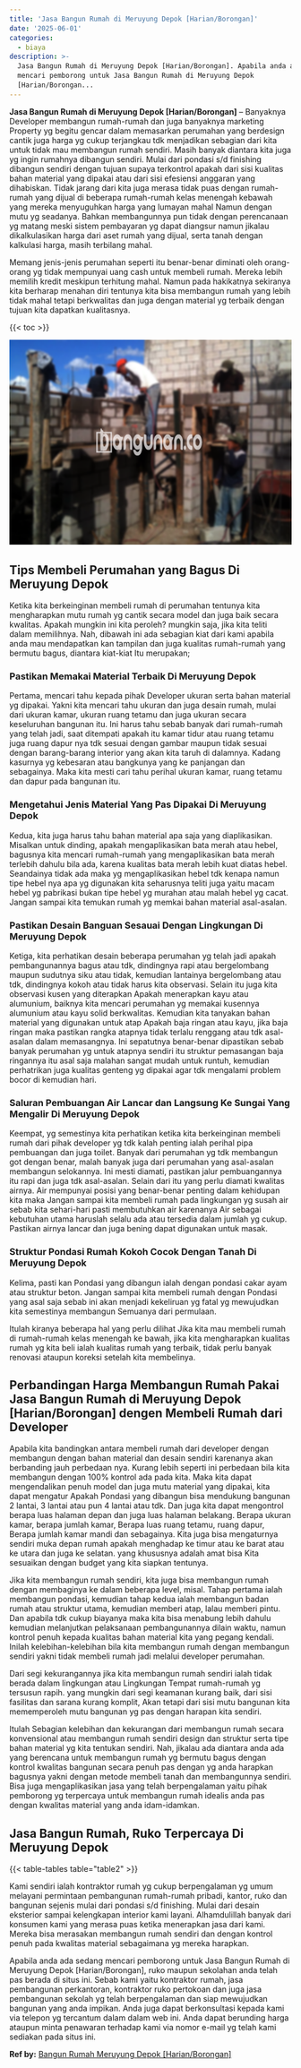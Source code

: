 ```yaml
---
title: 'Jasa Bangun Rumah di Meruyung Depok [Harian/Borongan]'
date: '2025-06-01'
categories:
  - biaya
description: >-
  Jasa Bangun Rumah di Meruyung Depok [Harian/Borongan]. Apabila anda ada sedang
  mencari pemborong untuk Jasa Bangun Rumah di Meruyung Depok
  [Harian/Borongan...
---
```


**Jasa Bangun Rumah di Meruyung Depok \[Harian/Borongan\]** – Banyaknya Developer membangun rumah-rumah dan juga banyaknya marketing Property yg begitu gencar dalam memasarkan perumahan yang berdesign cantik juga harga yg cukup terjangkau tdk menjadikan sebagian dari kita untuk tidak mau membangun rumah sendiri. Masih banyak diantara kita juga yg ingin rumahnya dibangun sendiri. Mulai dari pondasi s/d finishing dibangun sendiri dengan tujuan supaya terkontrol apakah dari sisi kualitas bahan material yang dipakai atau dari sisi efesiensi anggaran yang dihabiskan. Tidak jarang dari kita juga merasa tidak puas dengan rumah-rumah yang dijual di beberapa rumah-rumah kelas menengah kebawah yang mereka menyuguhkan harga yang lumayan mahal Namun dengan mutu yg seadanya. Bahkan membangunnya pun tidak dengan perencanaan yg matang meski sistem pembayaran yg dapat diangsur namun jikalau dikalkulasikan harga dari aset rumah yang dijual, serta tanah dengan kalkulasi harga, masih terbilang mahal.

Memang jenis-jenis perumahan seperti itu benar-benar diminati oleh orang-orang yg tidak mempunyai uang cash untuk membeli rumah. Mereka lebih memilih kredit meskipun terhitung mahal. Namun pada hakikatnya sekiranya kita berharap menahan diri tentunya kita bisa membangun rumah yang lebih tidak mahal tetapi berkwalitas dan juga dengan material yg terbaik dengan tujuan kita dapatkan kualitasnya.

{{< toc >}}

![Jasa Bangun Rumah di Meruyung Depok [Harian/Borongan]](/images/borong-bangunan-42.png)

## Tips Membeli Perumahan yang Bagus Di Meruyung Depok

Ketika kita berkeinginan membeli rumah di perumahan tentunya kita mengharapkan mutu rumah yg cantik secara model dan juga baik secara kwalitas. Apakah mungkin ini kita peroleh? mungkin saja, jika kita teliti dalam memilihnya. Nah, dibawah ini ada sebagian kiat dari kami apabila anda mau mendapatkan kan tampilan dan juga kualitas rumah-rumah yang bermutu bagus, diantara kiat-kiat Itu merupakan;

### Pastikan Memakai Material Terbaik Di Meruyung Depok

Pertama, mencari tahu kepada pihak Developer ukuran serta bahan material yg dipakai. Yakni kita mencari tahu ukuran dan juga desain rumah, mulai dari ukuran kamar, ukuran ruang tetamu dan juga ukuran secara keseluruhan bangunan itu. Ini harus tahu sebab banyak dari rumah-rumah yang telah jadi, saat ditempati apakah itu kamar tidur atau ruang tetamu juga ruang dapur nya tdk sesuai dengan gambar maupun tidak sesuai dengan barang-barang interior yang akan kita taruh di dalamnya. Kadang kasurnya yg kebesaran atau bangkunya yang ke panjangan dan sebagainya. Maka kita mesti cari tahu perihal ukuran kamar, ruang tetamu dan dapur pada bangunan itu.

### Mengetahui Jenis Material Yang Pas Dipakai Di Meruyung Depok

Kedua, kita juga harus tahu bahan material apa saja yang diaplikasikan. Misalkan untuk dinding, apakah mengaplikasikan bata merah atau hebel, bagusnya kita mencari rumah-rumah yang mengaplikasikan bata merah terlebih dahulu bila ada, karena kualitas bata merah lebih kuat diatas hebel. Seandainya tidak ada maka yg mengaplikasikan hebel tdk kenapa namun tipe hebel nya apa yg digunakan kita seharusnya teliti juga yaitu macam hebel yg pabrikasi bukan tipe hebel yg murahan atau malah hebel yg cacat. Jangan sampai kita temukan rumah yg memkai bahan material asal-asalan.

### Pastikan Desain Banguan Sesauai Dengan Lingkungan Di Meruyung Depok

Ketiga, kita perhatikan desain beberapa perumahan yg telah jadi apakah pembangunannya bagus atau tdk, dindingnya rapi atau bergelombang maupun sudutnya siku atau tidak, kemudian lantainya bergelombang atau tdk, dindingnya kokoh atau tidak harus kita observasi. Selain itu juga kita observasi kusen yang diterapkan Apakah menerapkan kayu atau alumunium, baiknya kita mencari perumahan yg memakai kusennya alumunium atau kayu solid berkwalitas. Kemudian kita tanyakan bahan material yang digunakan untuk atap Apakah baja ringan atau kayu, jika baja ringan maka pastikan rangka atapnya tidak terlalu renggang atau tdk asal-asalan dalam memasangnya. Ini sepatutnya benar-benar dipastikan sebab banyak perumahan yg untuk atapnya sendiri itu struktur pemasangan baja ringannya itu asal saja malahan sangat mudah untuk runtuh, kemudian perhatrikan juga kualitas genteng yg dipakai agar tdk mengalami problem bocor di kemudian hari.

### Saluran Pembuangan Air Lancar dan Langsung Ke Sungai Yang Mengalir Di Meruyung Depok

Keempat, yg semestinya kita perhatikan ketika kita berkeinginan membeli rumah dari pihak developer yg tdk kalah penting ialah perihal pipa pembuangan dan juga toilet. Banyak dari perumahan yg tdk membangun got dengan benar, malah banyak juga dari perumahan yang asal-asalan membangun selokannya. Ini mesti diamati, pastikan jalur pembuangannya itu rapi dan juga tdk asal-asalan. Selain dari itu yang perlu diamati kwalitas airnya. Air mempunyai posisi yang benar-benar penting dalam kehidupan kita maka Jangan sampai kita membeli rumah pada lingkungan yg susah air sebab kita sehari-hari pasti membutuhkan air karenanya Air sebagai kebutuhan utama haruslah selalu ada atau tersedia dalam jumlah yg cukup. Pastikan airnya lancar dan juga bening dapat digunakan untuk masak.

### Struktur Pondasi Rumah Kokoh Cocok Dengan Tanah Di Meruyung Depok

Kelima, pasti kan Pondasi yang dibangun ialah dengan pondasi cakar ayam atau struktur beton. Jangan sampai kita membeli rumah dengan Pondasi yang asal saja sebab ini akan menjadi kekeliruan yg fatal yg mewujudkan kita semestinya membangun Semuanya dari permulaan.

Itulah kiranya beberapa hal yang perlu dilihat Jika kita mau membeli rumah di rumah-rumah kelas menengah ke bawah, jika kita mengharapkan kualitas rumah yg kita beli ialah kualitas rumah yang terbaik, tidak perlu banyak renovasi ataupun koreksi setelah kita membelinya.

## Perbandingan Harga Membangun Rumah Pakai Jasa Bangun Rumah di Meruyung Depok \[Harian/Borongan\] dengen Membeli Rumah dari Developer

Apabila kita bandingkan antara membeli rumah dari developer dengan membangun dengan bahan material dan desain sendiri karenanya akan berbanding jauh perbedaan nya. Kurang lebih seperti ini perbedaan bila kita membangun dengan 100% kontrol ada pada kita. Maka kita dapat mengendalikan penuh model dan juga mutu material yang dipakai, kita dapat mengatur Apakah Pondasi yang dibangun bisa mendukung bangunan 2 lantai, 3 lantai atau pun 4 lantai atau tdk. Dan juga kita dapat mengontrol berapa luas halaman depan dan juga luas halaman belakang. Berapa ukuran kamar, berapa jumlah kamar, Berapa luas ruang tetamu, ruang dapur, Berapa jumlah kamar mandi dan sebagainya. Kita juga bisa mengaturnya sendiri muka depan rumah apakah menghadap ke timur atau ke barat atau ke utara dan juga ke selatan. yang khususnya adalah amat bisa Kita sesuaikan dengan budget yang kita siapkan tentunya.

Jika kita membangun rumah sendiri, kita juga bisa membangun rumah dengan membaginya ke dalam beberapa level, misal. Tahap pertama ialah membangun pondasi, kemudian tahap kedua ialah membangun badan rumah atau struktur utama, kemudian memberi atap, lalau memberi pintu. Dan apabila tdk cukup biayanya maka kita bisa menabung lebih dahulu kemudian melanjutkan pelaksanaan pembangunannya dilain waktu, namun kontrol penuh kepada kualitas bahan material kita yang pegang kendali. Inilah kelebihan-kelebihan bila kita membangun rumah dengan membangun sendiri yakni tidak membeli rumah jadi melalui developer perumahan.

Dari segi kekurangannya jika kita membangun rumah sendiri ialah tidak berada dalam lingkungan atau Lingkungan Tempat rumah-rumah yg tersusun rapih. yang mungkin dari segi keamanan kurang baik, dari sisi fasilitas dan sarana kurang komplit, Akan tetapi dari sisi mutu bangunan kita mememperoleh mutu bangunan yg pas dengan harapan kita sendiri.

Itulah Sebagian kelebihan dan kekurangan dari membangun rumah secara konvensional atau membangun rumah sendiri design dan struktur serta tipe bahan material yg kita tentukan sendiri. Nah, jikalau ada diantara anda ada yang berencana untuk membangun rumah yg bermutu bagus dengan kontrol kwalitas bangunan secara penuh pas dengan yg anda harapkan bagusnya yakni dengan metode membeli tanah dan membangunnya sendiri. Bisa juga mengaplikasikan jasa yang telah berpengalaman yaitu pihak pemborong yg terpercaya untuk membangun rumah idealis anda pas dengan kwalitas material yang anda idam-idamkan.

## Jasa Bangun Rumah, Ruko Terpercaya Di Meruyung Depok

{{< table-tables table="table2" >}}

Kami sendiri ialah kontraktor rumah yg cukup berpengalaman yg umum melayani permintaan pembangunan rumah-rumah pribadi, kantor, ruko dan bangunan sejenis mulai dari pondasi s/d finishing. Mulai dari desain eksterior sampai kelengkapan interior kami layani. Alhamdulillah banyak dari konsumen kami yang merasa puas ketika menerapkan jasa dari kami. Mereka bisa merasakan membangun rumah sendiri dan dengan kontrol penuh pada kwalitas material sebagaimana yg mereka harapkan.

Apabila anda ada sedang mencari pemborong untuk Jasa Bangun Rumah di Meruyung Depok \[Harian/Borongan\], ruko maupun sekolahan anda telah pas berada di situs ini. Sebab kami yaitu kontraktor rumah, jasa pembangunan perkantoran, kontraktor ruko pertokoan dan juga jasa pembangunan sekolah yg telah berpengalaman dan siap mewujudkan bangunan yang anda impikan. Anda juga dapat berkonsultasi kepada kami via telepon yg tercantum dalam dalam web ini. Anda dapat berunding harga ataupun minta penawaran terhadap kami via nomor e-mail yg telah kami sediakan pada situs ini.

**Ref by:** [Bangun Rumah Meruyung Depok [Harian/Borongan]](https://id.wikipedia.org/wiki/Bangun)
